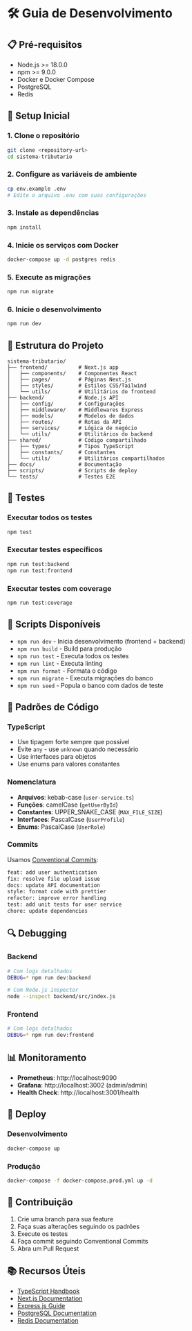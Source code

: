 # 🛠️ Guia de Desenvolvimento

## 📋 Pré-requisitos

- Node.js >= 18.0.0
- npm >= 9.0.0
- Docker e Docker Compose
- PostgreSQL
- Redis

## 🚀 Setup Inicial

### 1. Clone o repositório
```bash
git clone <repository-url>
cd sistema-tributario
```

### 2. Configure as variáveis de ambiente
```bash
cp env.example .env
# Edite o arquivo .env com suas configurações
```

### 3. Instale as dependências
```bash
npm install
```

### 4. Inicie os serviços com Docker
```bash
docker-compose up -d postgres redis
```

### 5. Execute as migrações
```bash
npm run migrate
```

### 6. Inicie o desenvolvimento
```bash
npm run dev
```

## 📁 Estrutura do Projeto

```
sistema-tributario/
├── frontend/          # Next.js app
│   ├── components/    # Componentes React
│   ├── pages/         # Páginas Next.js
│   ├── styles/        # Estilos CSS/Tailwind
│   └── utils/         # Utilitários do frontend
├── backend/           # Node.js API
│   ├── config/        # Configurações
│   ├── middleware/    # Middlewares Express
│   ├── models/        # Modelos de dados
│   ├── routes/        # Rotas da API
│   ├── services/      # Lógica de negócio
│   └── utils/         # Utilitários do backend
├── shared/            # Código compartilhado
│   ├── types/         # Tipos TypeScript
│   ├── constants/     # Constantes
│   └── utils/         # Utilitários compartilhados
├── docs/              # Documentação
├── scripts/           # Scripts de deploy
└── tests/             # Testes E2E
```

## 🧪 Testes

### Executar todos os testes
```bash
npm test
```

### Executar testes específicos
```bash
npm run test:backend
npm run test:frontend
```

### Executar testes com coverage
```bash
npm run test:coverage
```

## 🔧 Scripts Disponíveis

- `npm run dev` - Inicia desenvolvimento (frontend + backend)
- `npm run build` - Build para produção
- `npm run test` - Executa todos os testes
- `npm run lint` - Executa linting
- `npm run format` - Formata o código
- `npm run migrate` - Executa migrações do banco
- `npm run seed` - Popula o banco com dados de teste

## 📝 Padrões de Código

### TypeScript
- Use tipagem forte sempre que possível
- Evite `any` - use `unknown` quando necessário
- Use interfaces para objetos
- Use enums para valores constantes

### Nomenclatura
- **Arquivos**: kebab-case (`user-service.ts`)
- **Funções**: camelCase (`getUserById`)
- **Constantes**: UPPER_SNAKE_CASE (`MAX_FILE_SIZE`)
- **Interfaces**: PascalCase (`UserProfile`)
- **Enums**: PascalCase (`UserRole`)

### Commits
Usamos [Conventional Commits](https://www.conventionalcommits.org/):

```bash
feat: add user authentication
fix: resolve file upload issue
docs: update API documentation
style: format code with prettier
refactor: improve error handling
test: add unit tests for user service
chore: update dependencies
```

## 🔍 Debugging

### Backend
```bash
# Com logs detalhados
DEBUG=* npm run dev:backend

# Com Node.js inspector
node --inspect backend/src/index.js
```

### Frontend
```bash
# Com logs detalhados
DEBUG=* npm run dev:frontend
```

## 📊 Monitoramento

- **Prometheus**: http://localhost:9090
- **Grafana**: http://localhost:3002 (admin/admin)
- **Health Check**: http://localhost:3001/health

## 🚀 Deploy

### Desenvolvimento
```bash
docker-compose up
```

### Produção
```bash
docker-compose -f docker-compose.prod.yml up -d
```

## 🤝 Contribuição

1. Crie uma branch para sua feature
2. Faça suas alterações seguindo os padrões
3. Execute os testes
4. Faça commit seguindo Conventional Commits
5. Abra um Pull Request

## 📚 Recursos Úteis

- [TypeScript Handbook](https://www.typescriptlang.org/docs/)
- [Next.js Documentation](https://nextjs.org/docs)
- [Express.js Guide](https://expressjs.com/en/guide/routing.html)
- [PostgreSQL Documentation](https://www.postgresql.org/docs/)
- [Redis Documentation](https://redis.io/documentation) 